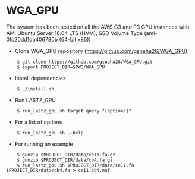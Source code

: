 # WGA_GPU 

The system has been tested on all the AWS G3 and P3 GPU instances with AMI Ubuntu Server 18.04 LTS (HVM), SSD Volume Type (ami-0fc20dd1da406780b (64-bit x86))


* Clone WGA_GPU repository (https://github.com/gsneha26/WGA_GPU)

```
    $ git clone https://github.com/gsneha26/WGA_GPU.git
    $ export PROJECT_DIR=$PWD/WGA_GPU
```

* Install dependencies

```
    $ ./install.sh
```

* Run LASTZ_GPU

```
    $ run_lastz_gpu.sh target query "[options]"
```

* For a list of options 

```
    $ run_lastz_gpu.sh --help
```

* For running an example

```
    $ gunzip $PROJECT_DIR/data/ce11.fa.gz
    $ gunzip $PROJECT_DIR/data/cb4.fa.gz
    $ run_lastz_gpu.sh $PROJECT_DIR/data/ce11.fa $PROJECT_DIR/data/cb4.fa > ce11.cb4.maf
```
